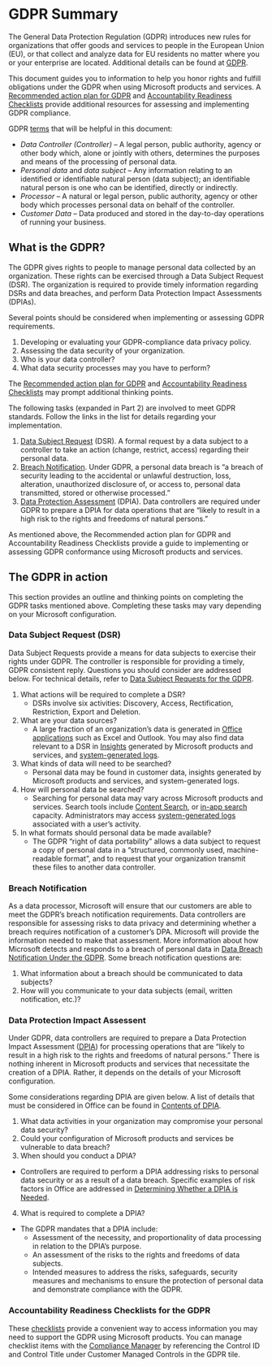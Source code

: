 # GDPR Summary #

The General Data Protection Regulation (GDPR) introduces new rules for organizations that offer goods and services to people in the European Union (EU), or that collect and analyze data for EU residents no matter where you or your enterprise are located. Additional details can be found at [GDPR][GDPRhomeTopic].

This document guides you to information to help you honor rights and fulfill obligations under the GDPR when using Microsoft products and services. A [Recommended action plan for GDPR][GDPRactPlan] and [Accountability Readiness Checklists][GDPRaccountReady] provide additional resources for assessing and implementing GDPR compliance.

GDPR [terms][gdprTerms] that will be helpful in this document:
 * _Data Controller (Controller)_ – A legal person, public authority, agency or other body which, alone or jointly with others, determines the purposes and means of the processing of personal data.  
 * _Personal data_ and _data subject_ – Any information relating to an identified or identifiable natural person (data subject); an identifiable natural person is one who can be identified, directly or indirectly.  
 * _Processor_ – A natural or legal person, public authority, agency or other body which processes personal data on behalf of the controller.  
 * _Customer Data_ – Data produced and stored in the day-to-day operations of running your business.

## What is the GDPR? ##

The GDPR gives rights to people to manage personal data collected by an organization. These rights can be exercised through a Data Subject Request (DSR). The organization is required to provide timely information regarding DSRs and data breaches, and perform Data Protection Impact Assessments (DPIAs).

Several points should be considered when implementing or assessing GDPR requirements.
1. Developing or evaluating your GDPR-compliance data privacy policy.  
1. Assessing the data security of your organization.  
1. Who is your data controller?
1. What data security processes may you have to perform?

The [Recommended action plan for GDPR][GDPRactPlan] and [Accountability Readiness Checklists][GDPRaccReady] may prompt additional thinking points.

The following tasks (expanded in Part 2) are involved to meet GDPR standards. Follow the links in the list for details regarding your implementation.  
1. [Data Subject Request][GDPRdsr] (DSR). A formal request by a data subject to a controller to take an action (change, restrict, access) regarding their personal data.  
1. [Breach Notification][GDPRbreach]. Under GDPR, a personal data breach is “a breach of security leading to the accidental or unlawful destruction, loss, alteration, unauthorized disclosure of, or access to, personal data transmitted, stored or otherwise processed.”
1. [Data Protection Assessment][GDPRdpia] (DPIA). Data controllers are required under GDPR to prepare a DPIA for data operations that are “likely to result in a high risk to the rights and freedoms of natural persons.”

As mentioned above, the Recommended action plan for GDPR and Accountability Readiness Checklists provide a guide to implementing or assessing GDPR conformance using Microsoft products and services.

## The GDPR in action ##

This section provides an outline and thinking points on completing the GDPR tasks mentioned above. Completing these tasks may vary depending on your Microsoft configuration.

### Data Subject Request (DSR) ###

Data Subject Requests provide a means for data subjects to exercise their rights under GDPR. The controller is responsible for providing a timely, GDPR consistent reply. Questions you should consider are addressed below. For technical details, refer to [Data Subject Requests for the GDPR][GDPRdsr].  
1. What actions will be required to complete a DSR?  
     * DSRs involve six activities: Discovery, Access, Rectification, Restriction, Export and Deletion.
1. What are your data sources?  
     * A large fraction of an organization’s data is generated in [Office applications][GDPRofficeApps] such as Excel and Outlook. You may also find data relevant to a DSR in [Insights][GDPRinsights] generated by Microsoft products and services, and [system-generated logs][GDPRlogs].
1. What kinds of data will need to be searched?  
     * Personal data may be found in customer data, insights generated by Microsoft products and services, and system-generated logs.
1. How will personal data be searched?  
     * Searching for personal data may vary across Microsoft products and services. Search tools include [Content Search][GDPRcontentSearch], or [in-app search][GDPRinAppSearch] capacity. Administrators may access [system-generated logs][GDPRlogsAdmin] associated with a user’s activity.  
1. In what formats should personal data be made available?  
     * The GDPR “right of data portability” allows a data subject to request a copy of personal data in a “structured, commonly used, machine-readable format”, and to request that your organization transmit these files to another data controller.

### Breach Notification ###

As a data processor, Microsoft will ensure that our customers are able to meet the GDPR’s breach notification requirements. Data controllers are responsible for assessing risks to data privacy and determining whether a breach requires notification of a customer’s DPA. Microsoft will provide the information needed to make that assessment. More information about how Microsoft detects and responds to a breach of personal data in [Data Breach Notification Under the GDPR][GDPRbreachNotif]. Some breach notification questions are:

1. What information about a breach should be communicated to data subjects?  
2. How will you communicate to your data subjects (email, written notification, etc.)?

### Data Protection Impact Assessent ###

Under GDPR, data controllers are required to prepare a Data Protection Impact Assessment ([DPIA][GDPRdpia]) for processing operations that are “likely to result in a high risk to the rights and freedoms of natural persons.” There is nothing inherent in Microsoft products and services that necessitate the creation of a DPIA. Rather, it depends on the details of your Microsoft configuration.

Some considerations regarding DPIA are given below. A list of details that must be considered in Office can be found in [Contents of DPIA][GDPRdpiaContents].

1. What data activities in your organization may compromise your personal data security?  
1. Could your configuration of Microsoft products and services be vulnerable to data breach?  
1. When should you conduct a DPIA?  
 * Controllers are required to perform a DPIA addressing risks to personal data security or as a result of a data breach. Specific examples of risk factors in Office are addressed in [Determining Whether a DPIA is Needed][GDPRdpiaNeeded].  
4. What is required to complete a DPIA?  
 * The GDPR mandates that a DPIA include:  
    * Assessment of the necessity, and proportionality of data processing in relation to the DPIA’s purpose.
    * An assessment of the risks to the rights and freedoms of data subjects.
    * Intended measures to address the risks, safeguards, security measures and mechanisms to ensure the protection of personal data and demonstrate compliance with the GDPR.

### Accountability Readiness Checklists for the GDPR ###

These [checklists][GDPRaccountReady] provide a convenient way to access information you may need to support the GDPR using Microsoft products. You can manage checklist items with the [Compliance Manager][GDPRcomplianceMgr] by referencing the Control ID and Control Title under Customer Managed Controls in the GDPR tile.

[GDPRhomeTopic]: https://docs.microsoft.com/en-us/microsoft-365/compliance/gdpr?toc=/microsoft-365/enterprise/toc.json

[GDPRrightsSummary]: https://docs.microsoft.com/en-us/microsoft-365/compliance/gdpr-dsr-office365
[GDPRactPlan]: https://docs.microsoft.com/en-us/microsoft-365/compliance/gdpr-action-plan
[GDPRaccountReady]: https://docs.microsoft.com/en-us/microsoft-365/compliance/gdpr-arc

[GDPRdsr]: https://docs.microsoft.com/en-us/microsoft-365/compliance/gdpr-data-subject-requests?toc=/microsoft-365/enterprise/toc.json
[GDPR365DPIA]: https://docs.microsoft.com/en-us/microsoft-365/compliance/gdpr-data-protection-impact-assessments
[gdprTerms]: https://docs.microsoft.com/en-us/microsoft-365/compliance/gdpr-dsr-office365?toc=/microsoft-365/enterprise/toc.json#terminology

[GDPRactPlan]: https://docs.microsoft.com/en-us/microsoft-365/compliance/gdpr-action-plan
[GDPRaccReady]: https://docs.microsoft.com/en-us/microsoft-365/compliance/gdpr-arc

[GDPRdsr]: https://docs.microsoft.com/en-us/microsoft-365/compliance/gdpr-data-subject-requests?toc=/microsoft-365/enterprise/toc.json

[GDPRbreach]: https://docs.microsoft.com/en-us/microsoft-365/compliance/gdpr-breach-notification?toc=/microsoft-365/enterprise/toc.json
[GDPRdpia]: https://docs.microsoft.com/en-us/microsoft-365/compliance/gdpr-data-protection-impact-assessments

[GDPRMSTP]: https://servicetrust.microsoft.com/

[GDPRofficeApps]: https://docs.microsoft.com/en-us/microsoft-365/compliance/gdpr-dsr-office365?toc=/microsoft-365/enterprise/toc.json#using-the-content-search-ediscovery-tool-to-respond-to-dsrs
[GDPRinsights]: https://docs.microsoft.com/en-us/microsoft-365/compliance/gdpr-dsr-office365#part-2-responding-to-dsrs-with-respect-to-insights-generated-by-office-365
[GDPRlogs]: https://docs.microsoft.com/en-us/microsoft-365/compliance/gdpr-dsr-office365?toc=/microsoft-365/enterprise/toc.json#part-3-responding-to-dsrs-for-system-generated-logs
[GDPRcontentSearch]: https://docs.microsoft.com/en-us/microsoft-365/compliance/gdpr-dsr-office365?toc=/microsoft-365/enterprise/toc.json#using-the-content-search-ediscovery-tool-to-respond-to-dsrs
[GDPRinAppSearch]: https://docs.microsoft.com/en-us/microsoft-365/compliance/gdpr-dsr-office365#using-in-app-functionality-to-respond-to-dsrs
[GDPRlogsAdmin]: https://docs.microsoft.com/en-us/microsoft-365/compliance/gdpr-dsr-office365#part-3-responding-to-dsrs-for-system-generated-logs

[GDPRbreachNotif]: https://servicetrust.microsoft.com/ViewPage/GDPRBreach

[GDPRdpia]: https://docs.microsoft.com/en-us/microsoft-365/compliance/gdpr-data-protection-impact-assessments
[GDPRdpiaNeeded]: https://docs.microsoft.com/en-us/microsoft-365/compliance/gdpr-dpia-office365#part-1--determining-whether-a-dpia-is-needed
[GDPRdpiaContents]: https://docs.microsoft.com/en-us/microsoft-365/compliance/gdpr-dpia-office365#part-2--contents-of-a-dpia

[GDPRcomplianceMgr]: https://servicetrust.microsoft.com/ComplianceManager
[GDPRdataProtSec]: https://docs.microsoft.com/en-us/microsoft-365/compliance/gdpr-arc-office365#5-data-protection--security
